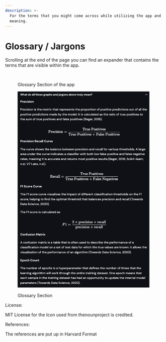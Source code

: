 ```yaml
---
description: >-
  For the terms that you might come across while utilizing the app and their
  meaning.
---
```


# Glossary / Jargons

Scrolling at the end of the page you can find an expander that contains the terms that are visible within the app.

<figure><img src=".gitbook/assets/Screenshot 2024-04-23 at 11.42.04 AM.png" alt=""><figcaption><p>Glossary Section of the app</p></figcaption></figure>

<figure><img src=".gitbook/assets/image.png" alt=""><figcaption><p>Glossary Section</p></figcaption></figure>

License:

MIT License for the Icon used from thenounproject is credited.



References:&#x20;

The references are put up in Harvard Format
